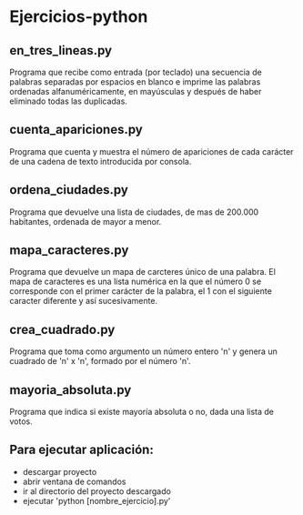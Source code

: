 # Ejercicios-python

## en_tres_lineas.py
Programa que recibe como entrada (por teclado) una secuencia de palabras separadas por espacios en blanco e imprime las palabras ordenadas alfanuméricamente, en mayúsculas y después de haber eliminado todas las duplicadas.

## cuenta_apariciones.py
Programa que cuenta y muestra el número de apariciones de cada carácter de una cadena de texto introducida por consola.

## ordena_ciudades.py
Programa que devuelve una lista de ciudades, de mas de 200.000 habitantes, ordenada de mayor a menor. 

## mapa_caracteres.py
Programa que devuelve un mapa de carcteres único de una palabra. El mapa de caracteres es una lista numérica en la que el número 0 se corresponde con el primer carácter de la palabra, el 1 con el siguiente caracter diferente y así sucesivamente.

## crea_cuadrado.py
Programa que toma como argumento un número entero 'n' y genera un cuadrado de 'n' x 'n', formado por el número 'n'.

## mayoria_absoluta.py
Programa que indica si existe mayoría absoluta o no, dada una lista de votos.


## Para ejecutar aplicación:
  - descargar proyecto
  - abrir ventana de comandos
  - ir al directorio del proyecto descargado
  - ejecutar 'python [nombre_ejercicio].py'